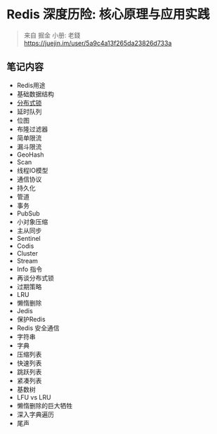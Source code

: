 # Redis 深度历险: 核心原理与应用实践

> 来自 掘金 小册: 老錢 https://juejin.im/user/5a9c4a13f265da23826d733a

## 笔记内容

- Redis用途
- 基础数据结构
- [分布式锁](distributed_lock.md)
- 延时队列
- 位图
- 布隆过滤器
- 简单限流
- 漏斗限流
- GeoHash
- Scan
- 线程IO模型
- 通信协议
- 持久化
- 管道
- 事务
- PubSub
- 小对象压缩
- 主从同步
- Sentinel
- Codis
- Cluster
- Stream
- Info 指令
- 再谈分布式锁
- 过期策略
- LRU
- 懒惰删除
- Jedis
- 保护Redis
- Redis 安全通信
- 字符串
- 字典
- 压缩列表
- 快速列表
- 跳跃列表
- 紧凑列表
- 基数树
- LFU vs LRU
- 懒惰删除的巨大牺牲
- 深入字典遍历
- 尾声

